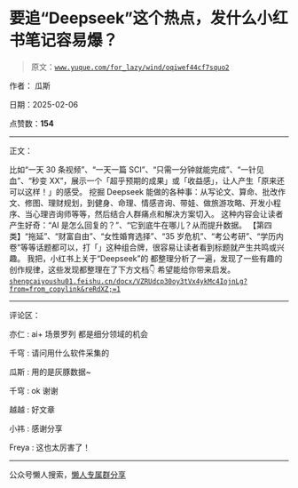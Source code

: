 # 要追“Deepseek”这个热点，发什么小红书笔记容易爆？

> 原文：[`www.yuque.com/for_lazy/wind/oqiwef44cf7squo2`](https://www.yuque.com/for_lazy/wind/oqiwef44cf7squo2)

作者： 瓜斯

日期：2025-02-06

点赞数：**154**

* * *

正文：

比如“一天 30 条视频”、“一天一篇 SCI”、“只需一分钟就能完成”、“一针见血”、“秒变
XX”，展示一个「超乎预期的成果」或「收益感」，让人产生「原来还可以这样！」的感受。 挖掘 Deepseek
能做的各种事：从写论文、算命、批改作文、修图、理财规划，到健身、命理、情感咨询、带娃、做旅游攻略、开发小程序、当心理咨询师等等，然后结合人群痛点和解决方案切入。
这种内容会让读者产生好奇：“AI 是怎么回复的？”、“它到底牛在哪儿？从而提升数据。 【第四类】“拖延”、“财富自由”、“女性婚育选择”、“35
岁危机”、“考公考研”、“学历内卷”等等话题都可以，打「」这种组合牌，很容易让读者看到标题就产生共鸣或兴趣。 我把，小红书上关于“Deepseek”的
都整理分析了一遍，发现了一些有趣的创作规律，这些发现都整理在了下方文档👇 希望能给你带来启发。 [`shengcaiyoushu01.feishu.cn/docx/VZRUdcp30oy3tVx4ykMc4IojnLg?from=from_copylink&reRdXZ;=1`](https://shengcaiyoushu01.feishu.cn/docx/VZRUdcp30oy3tVx4ykMc4IojnLg?from=from_copylink&reRdXZ;=1)

* * *

评论区：

亦仁 : ai+ 场景罗列 都是细分领域的机会

千穹 : 请问用什么软件采集的

瓜斯 : 用的是灰豚数据~

千穹 : ok 谢谢

越越 : 好文章

小祎 : 感谢分享

Freya : 这也太厉害了！

* * *

公众号懒人搜索，[懒人专属群分享](https://lazybook.fun/#/blog/group)